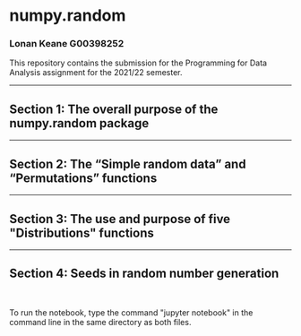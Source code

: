# numpy.random  
### Lonan Keane  G00398252
This repository contains the submission for the Programming for Data Analysis assignment for the 2021/22 semester.
***
## Section 1: The overall purpose of the numpy.random package
***
## Section 2: The “Simple random data” and “Permutations” functions
***
## Section 3: The use and purpose of five "Distributions" functions
***
## Section 4: Seeds in random number generation

<br>

To run the notebook, type the command "jupyter notebook" in the command line in the same directory as both files.